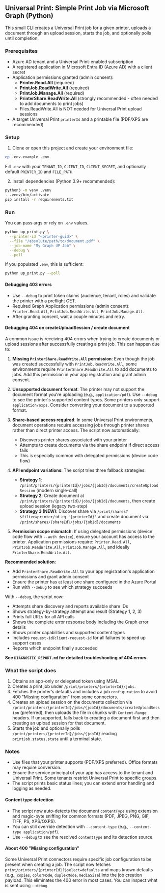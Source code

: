 ## Universal Print: Simple Print Job via Microsoft Graph (Python)

This small CLI creates a Universal Print job for a given printer, uploads a document through an upload session, starts the job, and optionally polls until completion.

### Prerequisites

- Azure AD tenant and a Universal Print-enabled subscription
- A registered application in Microsoft Entra ID (Azure AD) with a client secret
- Application permissions granted (admin consent):
  - **Printer.Read.All** (required)
  - **PrintJob.ReadWrite.All** (required)
  - **PrintJob.Manage.All** (required)
  - **PrinterShare.ReadWrite.All** (strongly recommended - often needed to add documents to print jobs)
  - Files.ReadWrite.All is NOT needed for Universal Print upload sessions
- A target Universal Print `printerId` and a printable file (PDF/XPS are recommended)

### Setup

1) Clone or open this project and create your environment file:

```bash
cp .env.example .env
```

Fill `.env` with your `TENANT_ID`, `CLIENT_ID`, `CLIENT_SECRET`, and optionally default `PRINTER_ID` and `FILE_PATH`.

2) Install dependencies (Python 3.9+ recommended):

```bash
python3 -m venv .venv
. .venv/bin/activate
pip install -r requirements.txt
```

### Run

You can pass args or rely on `.env` values.

```bash
python up_print.py \
  --printer-id "<printer-guid>" \
  --file "/absolute/path/to/document.pdf" \
  --job-name "My Graph UP Job" \
  --debug \
  --poll
```

If you populated `.env`, this is sufficient:

```bash
python up_print.py --poll
```

#### Debugging 403 errors

- Use `--debug` to print token claims (audience, tenant, roles) and validate the printer with a preflight GET.
- Required Graph Application permissions (admin consent): `Printer.Read.All`, `PrintJob.ReadWrite.All`, `PrintJob.Manage.All`.
- After granting consent, wait a couple minutes and retry.
  

#### Debugging 404 on createUploadSession / create document

A common issue is receiving 404 errors when trying to create documents or upload sessions after successfully creating a print job. This can happen due to:

1. **Missing `PrinterShare.ReadWrite.All` permission**: Even though the job was created successfully with `PrintJob.ReadWrite.All`, some environments require `PrinterShare.ReadWrite.All` to add documents to jobs. Add this permission in your app registration and grant admin consent.

2. **Unsupported document format**: The printer may not support the document format you're uploading (e.g., `application/pdf`). Use `--debug` to see the printer's supported content types. Some printers only support `application/oxps`. Consider converting your document to a supported format.

3. **Share-based access required**: In some Universal Print environments, document operations require accessing jobs through printer shares rather than direct printer access. The script now automatically:
   - Discovers printer shares associated with your printer
   - Attempts to create documents via the share endpoint if direct access fails
   - This is especially common with delegated permissions (device code flow)

4. **API endpoint variations**: The script tries three fallback strategies:
   - **Strategy 1**: `/print/printers/{printerId}/jobs/{jobId}/documents/createUploadSession` (modern single-call)
   - **Strategy 2**: Create document at `/print/printers/{printerId}/jobs/{jobId}/documents`, then create upload session (legacy two-step)
   - **Strategy 3 (NEW)**: Discover share via `/print/shares?$filter=printer/id eq '{printerId}'` and create document via `/print/shares/{shareId}/jobs/{jobId}/documents`

5. **Permission scope mismatch**: If using delegated permissions (device code flow with `--auth device`), ensure your account has access to the printer. Application permissions require: `Printer.Read.All`, `PrintJob.ReadWrite.All`, `PrintJob.Manage.All`, and ideally `PrinterShare.ReadWrite.All`.

**Recommended solution**: 
- Add `PrinterShare.ReadWrite.All` to your app registration's application permissions and grant admin consent
- Ensure the printer has at least one share configured in the Azure Portal
- Run with `--debug` to see which strategy succeeds

With `--debug`, the script now:
- Attempts share discovery and reports available share IDs
- Shows strategy-by-strategy attempt and result (Strategy 1, 2, 3)
- Prints full URLs for all API calls
- Shows the complete error response body including the Graph error details
- Shows printer capabilities and supported content types
- Includes `request-id`/`client-request-id` for all failures to speed up support cases
- Reports which endpoint finally succeeded

**See `DIAGNOSTIC_REPORT.md` for detailed troubleshooting of 404 errors.**

### What the script does

1. Obtains an app-only or delegated token using MSAL.
2. Creates a print job under `/print/printers/{printerId}/jobs`.
3. Fetches the printer's defaults and includes a job `configuration` to avoid 400 "Missing configuration" from some connectors.
4. Creates an upload session on the documents collection via `/print/printers/{printerId}/jobs/{jobId}/documents/createUploadSession` (preferred), then uploads the file in chunks with `Content-Range` headers. If unsupported, falls back to creating a document first and then creating an upload session for that document.
5. Starts the job and optionally polls `/print/printers/{printerId}/jobs/{jobId}` reading `printJob.status.state` until a terminal state.

### Notes

- Use files that your printer supports (PDF/XPS preferred). Office formats may require conversion.
- Ensure the service principal of your app has access to the tenant and Universal Print. Some tenants restrict Universal Print to specific groups.
- The script prints basic status lines; you can extend error handling and logging as needed.

#### Content type detection

- The script now auto-detects the document `contentType` using extension and magic-byte sniffing for common formats (PDF, JPEG, PNG, GIF, TIFF, PS, XPS/OXPS).
- You can still override detection with `--content-type` (e.g., `--content-type application/pdf`).
- Use `--debug` to see the resolved `contentType` and its detection source.

#### About 400 "Missing configuration"

Some Universal Print connectors require specific job configuration to be present when creating a job. The script now fetches `print/printers/{printerId}?$select=defaults` and maps known defaults (e.g., `copies`, `colorMode`, `duplexMode`, `mediaSize`) into the job creation payload. This eliminates the 400 error in most cases. You can inspect what is sent using `--debug`.

